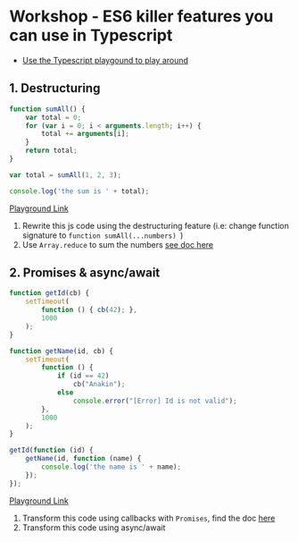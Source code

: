 # Workshop - ES6 killer features you can use in Typescript

* [Use the Typescript playgound to play around](https://www.typescriptlang.org/play)

## 1. Destructuring

```ts
function sumAll() {
    var total = 0;
    for (var i = 0; i < arguments.length; i++) {
        total += arguments[i];
    }
    return total;
}

var total = sumAll(1, 2, 3);

console.log('the sum is ' + total);
```

[Playground Link](https://goo.gl/7ahYRi)

1. Rewrite this js code using the destructuring feature (i.e: change function signature to `function sumAll(...numbers) `)
2. Use `Array.reduce` to sum the numbers [see doc here](https://developer.mozilla.org/en/docs/Web/JavaScript/Reference/Functions/arguments)

## 2. Promises & async/await

```ts
function getId(cb) {
    setTimeout(
        function () { cb(42); },
        1000
    );
}

function getName(id, cb) {
    setTimeout(
        function () {
            if (id == 42)
                cb("Anakin");
            else
                console.error("[Error] Id is not valid");
        },
        1000
    );
}

getId(function (id) {
    getName(id, function (name) {
        console.log('the name is ' + name);
    });
});
```

[Playground Link](https://goo.gl/RzAQLI)

1. Transform this code using callbacks with `Promises`, find the doc [here](https://developer.mozilla.org/en/docs/Web/JavaScript/Reference/Global_Objects/Promise)
2. Transform this code using async/await